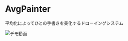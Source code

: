 # AvgPainter
平均化によってひとの手書きを美化するドローイングシステム

![デモ動画](https://gyazo.com/9749e788ad319ce71ce7c9568de24fbb "デモ動画")

